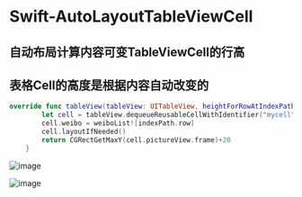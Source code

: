 # Swift-AutoLayoutTableViewCell
自动布局计算内容可变TableViewCell的行高
---
## 表格Cell的高度是根据内容自动改变的
``` swift
override func tableView(tableView: UITableView, heightForRowAtIndexPath indexPath: NSIndexPath) -> CGFloat {
        let cell = tableView.dequeueReusableCellWithIdentifier("mycell") as! WeiboCell
        cell.weibo = weiboList![indexPath.row]
        cell.layoutIfNeeded()
        return CGRectGetMaxY(cell.pictureView.frame)+20
    }
```
![image](https://github.com/kouliang/Swift-AutoLayoutTableViewCell/blob/master/image/1.png)

![image](https://github.com/kouliang/Swift-AutoLayoutTableViewCell/blob/master/image/2.png)
